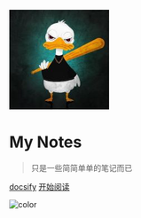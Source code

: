 ![logo](/不服鸭.jpg)

# My Notes


> 只是一些简简单单的笔记而已


[docsify](https://github.com/docsifyjs/docsify/)
[开始阅读](/README)

<!-- 背景色 -->
![color](#fbb30b)
